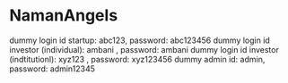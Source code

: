 # NamanAngels

dummy login id startup: abc123, password: abc123456 
dummy login id investor (individual): ambani , password: ambani
dummy login id investor (indtitutionl): xyz123 , password: xyz123456 
dummy admin id: admin, password: admin12345
